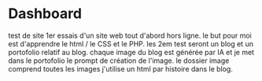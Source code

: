 # Dashboard
test de site
1er essais d'un site web tout d'abord hors ligne.
le but pour moi est d'apprendre le html / le CSS et le PHP.
les 2em test seront un blog et un portofolio relatif au blog.
chaque image du blog est générée par IA et je met dans le portofolio le prompt de création de l'image.
le dossier image comprend toutes les images
j'utilise un html par histoire dans le blog.
